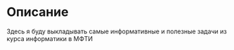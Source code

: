 # Описание

Здесь я буду выкладывать самые информативные и полезные задачи из курса информатики в МФТИ
